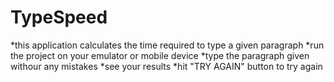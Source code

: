 # TypeSpeed
*this application calculates the time required to type a given paragraph
*run the project on your emulator or mobile device
*type the paragraph given withour any mistakes
*see your results
*hit "TRY AGAIN" button to try again
